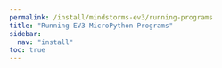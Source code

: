 ```yaml
---
permalink: /install/mindstorms-ev3/running-programs
title: "Running EV3 MicroPython Programs"
sidebar:
  nav: "install"
toc: true
---
```

